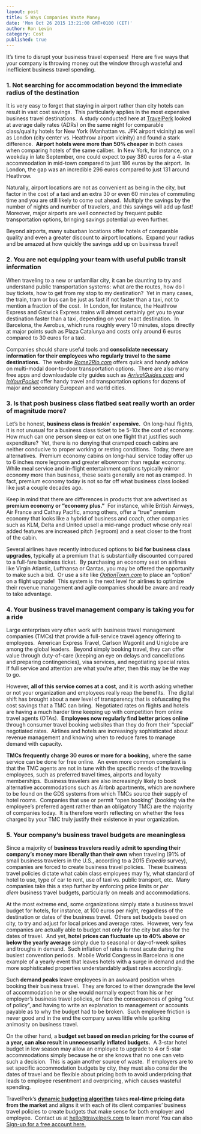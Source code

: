 ```yaml
---
layout: post
title: 5 Ways Companies Waste Money
date: 'Mon Oct 26 2015 13:21:00 GMT+0100 (CET)'
author: Ron Levin
category: Cost
published: true
---
```


It’s time to disrupt your business travel expenses!  Here are five ways that your company is throwing money out the window through wasteful and inefficient business travel spending.

### 1. Not searching for accommodation beyond the immediate radius of the destination
It is very easy to forget that staying in airport rather than city hotels can result in vast cost savings.  This particularly applies in the most expensive business travel destinations.  A study conducted here at <a href="http://www.TravelPerk.com" target="_blank">TravelPerk</a> looked at average daily rates (ADRs) on the same night for comparable class/quality hotels for New York (Manhattan vs. JFK airport vicinity) as well as London (city center vs. Heathrow airport vicinity) and found a stark difference.  <strong>Airport hotels were more than 50% cheaper</strong> in both cases when comparing hotels of the same caliber.  In New York, for instance, on a weekday in late September, one could expect to pay 380 euros for a 4-star accommodation in mid-town compared to just 186 euros by the airport.  In London, the gap was an incredible 296 euros compared to just 131 around Heathrow.

Naturally, airport locations are not as convenient as being in the city, but factor in the cost of a taxi and an extra 30 or even 60 minutes of commuting time and you are still likely to come out ahead.  Multiply the savings by the number of nights and number of travelers, and this savings will add up fast!  Moreover, major airports are well connected by frequent public transportation options, bringing savings potential up even further.

Beyond airports, many suburban locations offer hotels of comparable quality and even a greater discount to airport locations.  Expand your radius and be amazed at how quickly the savings add up on business travel!

### 2. You are not equipping your team with useful public transit information
When traveling to a new or unfamiliar city, it can be daunting to try and understand public transportation systems: what are the routes, how do I buy tickets, how to get from my stop to my destination?  Yet in many cases, the train, tram or bus can be just as fast if not faster than a taxi, not to mention a fraction of the cost.  In London, for instance, the Heathrow Express and Gatwick Express trains will almost certainly get you to your destination faster than a taxi, depending on your exact destination.  In Barcelona, the Aerobus, which runs roughly every 10 minutes, stops directly at major points such as Plaza Catalunya and costs only around 6 euros compared to 30 euros for a taxi.

Companies should share useful tools and <strong>consolidate necessary information for their employees who regularly travel to the same destinations. </strong> The website <em><a href="http://Rome2Rio.com" target="_blank">Rome2Rio.com</a></em> offers quick and handy advice on multi-modal door-to-door transportation options.  There are also many free apps and downloadable city guides such as <em><a href="http://ArrivalGuides.com" target="_blank">ArrivalGuides.com</a></em> and <em><a href="http://www.inyourpocket.com" target="_blank">InYourPocket</a></em> offer handy travel and transportation options for dozens of major and secondary European and world cities.

### 3. Is that posh business class flatbed seat really worth an order of magnitude more?
Let’s be honest, <strong>business class is freakin’ expensive. </strong> On long-haul flights, it is not unusual for a business class ticket to be 5-10x the cost of economy.  How much can one person sleep or eat on one flight that justifies such expenditure?  Yet, there is no denying that cramped coach cabins are neither conducive to proper working or resting conditions.  Today, there are alternatives.  Premium economy cabins on long-haul service today offer up to 6 inches more legroom and greater elbowroom than regular economy.  While meal service and in-flight entertainment options typically mirror economy more than business, these seats generally are not as cramped. In fact, premium economy today is not so far off what business class looked like just a couple decades ago.

Keep in mind that there are differences in products that are advertised as <strong>premium economy or “economy plus.”</strong>  For instance, while British Airways, Air France and Cathay Pacific, among others, offer a “true” premium economy that looks like a hybrid of business and coach, other companies such as KLM, Delta and United upsell a mid-range product whose only real added features are increased pitch (legroom) and a seat closer to the front of the cabin.

Several airlines have recently introduced options to <strong>bid for business class upgrades</strong>, typically at a premium that is substantially discounted compared to a full-fare business ticket.  By purchasing an economy seat on airlines like Virgin Atlantic, Lufthansa or Qantas, you may be offered the opportunity to make such a bid.  Or use a site like <em><a href="http://OptionTown.com" target="_blank">OptionTown.com</a></em> to place an “option” on a flight upgrade!  This system is the next level for airlines to optimize their revenue management and agile companies should be aware and ready to take advantage.

### 4. Your business travel management company is taking you for a ride
Large enterprises very often work with business travel management companies (TMCs) that provide a full-service travel agency offering to employees.  American Express Travel, Carlson Wagonlit and Uniglobe are among the global leaders.  Beyond simply booking travel, they can offer value through duty-of-care (keeping an eye on delays and cancellations and preparing contingencies), visa services, and negotiating special rates.  If full service and attention are what you’re after, then this may be the way to go.

However, <strong>all of this service comes at a cost</strong>, and it is worth asking whether or not your organization and employees really reap the benefits.  The digital shift has brought about a new level of transparency that is obfuscating the cost savings that a TMC can bring.  Negotiated rates on flights and hotels are having a much harder time keeping up with competition from online travel agents (OTAs).  <strong>Employees now regularly find better prices online</strong> through consumer travel booking websites than they do from their “special” negotiated rates.  Airlines and hotels are increasingly sophisticated about revenue management and knowing when to reduce fares to manage demand with capacity.

<strong>TMCs frequently charge 30 euros or more for a booking,</strong> where the same service can be done for free online.  An even more common complaint is that the TMC agents are not in tune with the specific needs of the traveling employees, such as preferred travel times, airports and loyalty memberships.  Business travelers are also increasingly likely to book alternative accommodations such as Airbnb apartments, which are nowhere to be found on the GDS systems from which TMCs source their supply of hotel rooms.  Companies that use or permit “open booking” (booking via the employee’s preferred agent rather than an obligatory TMC) are the majority of companies today.  It is therefore worth reflecting on whether the fees charged by your TMC truly justify their existence in your organization.

### 5. Your company’s business travel budgets are meaningless
Since a majority of <strong>business travelers readily admit to spending their company’s money more liberally than their own</strong> when traveling (91% of small business travelers in the U.S., according to a 2015 <em>Expedia</em> survey), companies are forced to create business travel policies.  These business travel policies dictate what cabin class employees may fly, what standard of hotel to use, type of car to rent, use of taxi vs. public transport, etc.  Many companies take this a step further by enforcing price limits or <em>per diem</em> business travel budgets, particularly on meals and accommodations.

At the most extreme end, some organizations simply state a business travel budget for hotels, for instance, at 100 euros per night, regardless of the destination or dates of the business travel.  Others set budgets based on city, to try and adjust for local prices and average rates.  However, very few companies are actually able to budget not only for the city but also for the dates of travel.  And yet, <strong>hotel prices can fluctuate up to 40% above or below the yearly average</strong> simply due to seasonal or day-of-week spikes and troughs in demand.  Such inflation of rates is most acute during the busiest convention periods.  Mobile World Congress in Barcelona is one example of a yearly event that leaves hotels with a surge in demand and the more sophisticated properties understandably adjust rates accordingly.

Such <strong>demand peaks</strong> leave employees in an awkward position when booking their business travel.  They are forced to either downgrade the level of accommodation he or she would normally expect from his or her employer’s business travel policies, or face the consequences of going “out of policy”, and having to write an explanation to management or accounts payable as to why the budget had to be broken.  Such employee friction is never good and in the end the company saves little while sparking animosity on business travel.

On the other hand, a<strong> budget set based on median pricing for the course of a year, can also result in unnecessarily inflated budgets.</strong>  A 3-star hotel budget in low season may allow an employee to upgrade to 4 or 5-star accommodations simply because he or she knows that no one can veto such a decision.  This is again another source of waste.  If employers are to set specific accommodation budgets by city, they must also consider the dates of travel and be flexible about pricing both to avoid underpricing that leads to employee resentment and overpricing, which causes wasteful spending.

TravelPerk’s <strong><a href="/#budget" target="_blank">dynamic budgeting algorithm</a></strong> takes<strong> real-time pricing data from the market</strong> and aligns it with each of its client companies’ business travel policies to create budgets that make sense for both employer and employee.  Contact us at <a href="mailto:hello@travelperk.com">hello@travelperk.com</a> to learn more! You can also <a href="http://www.travelperk.com/" target="_blank">Sign-up for a free account here.</a>
